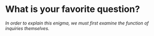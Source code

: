 What is your favorite question?
===============================

_In order to explain this enigma, we must first examine the function of inquiries themselves._
